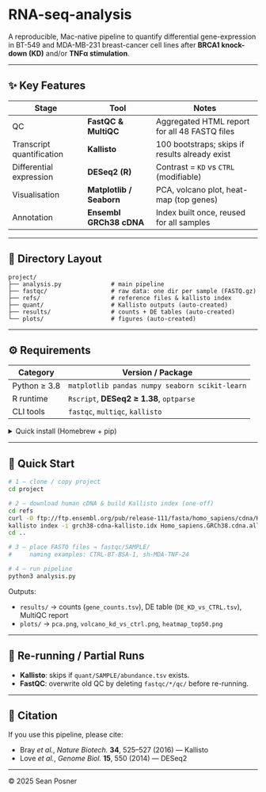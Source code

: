 # RNA-seq-analysis

A reproducible, Mac-native pipeline to quantify differential gene-expression in BT-549 and MDA-MB-231 breast-cancer cell lines after **BRCA1 knock-down (KD)** and/or **TNFα stimulation**.

---

## ✨ Key Features

| Stage                     | Tool                     | Notes                                          |
| ------------------------- | ------------------------ | ---------------------------------------------- |
| QC                        | **FastQC & MultiQC**     | Aggregated HTML report for all 48 FASTQ files  |
| Transcript quantification | **Kallisto**             | 100 bootstraps; skips if results already exist |
| Differential expression   | **DESeq2 (R)**           | Contrast = `KD` vs `CTRL` (modifiable)         |
| Visualisation             | **Matplotlib / Seaborn** | PCA, volcano plot, heat-map (top genes)        |
| Annotation                | **Ensembl GRCh38 cDNA**  | Index built once, reused for all samples       |

---

## 🔖 Directory Layout

```
project/
├── analysis.py              # main pipeline
├── fastqc/                  # raw data: one dir per sample (FASTQ.gz)
├── refs/                    # reference files & kallisto index
├── quant/                   # Kallisto outputs (auto-created)
├── results/                 # counts + DE tables (auto-created)
└── plots/                   # figures (auto-created)
```

---

## ⚙️ Requirements

| Category     | Version / Package                              |
| ------------ | ---------------------------------------------- |
| Python ≥ 3.8 | `matplotlib pandas numpy seaborn scikit-learn` |
| R runtime    | `Rscript`, **DESeq2 ≥ 1.38**, `optparse`       |
| CLI tools    | `fastqc`, `multiqc`, `kallisto`                |

<details>
<summary>Quick install (Homebrew + pip)</summary>

```bash
brew install fastqc kallisto r
pip install -U matplotlib pandas numpy seaborn scikit-learn
Rscript -e 'if (!requireNamespace("BiocManager", quietly=TRUE)) install.packages("BiocManager", repos="https://cloud.r-project.org/"); BiocManager::install("DESeq2")'
Rscript -e 'install.packages("optparse", repos="https://cloud.r-project.org/")'
```

</details>

---

## 🚀 Quick Start

```bash
# 1 — clone / copy project
cd project

# 2 — download human cDNA & build Kallisto index (one-off)
cd refs
curl -O ftp://ftp.ensembl.org/pub/release-111/fasta/homo_sapiens/cdna/Homo_sapiens.GRCh38.cdna.all.fa.gz
kallisto index -i grch38-cdna-kallisto.idx Homo_sapiens.GRCh38.cdna.all.fa.gz
cd ..

# 3 — place FASTQ files → fastqc/SAMPLE/
#     naming examples: CTRL-BT-BSA-1, sh-MDA-TNF-24

# 4 — run pipeline
python3 analysis.py
```

Outputs:

* `results/` → counts (`gene_counts.tsv`), DE table (`DE_KD_vs_CTRL.tsv`), MultiQC report
* `plots/`   → `pca.png`, `volcano_kd_vs_ctrl.png`, `heatmap_top50.png`

---

## 🔄 Re-running / Partial Runs

* **Kallisto**: skips if `quant/SAMPLE/abundance.tsv` exists.
* **FastQC**: overwrite old QC by deleting `fastqc/*/qc/` before re-running.

---

## 📝 Citation

If you use this pipeline, please cite:

* Bray *et al.*, *Nature Biotech.* **34**, 525–527 (2016) — Kallisto
* Love *et al.*, *Genome Biol.* **15**, 550 (2014) — DESeq2

---

© 2025 Sean Posner